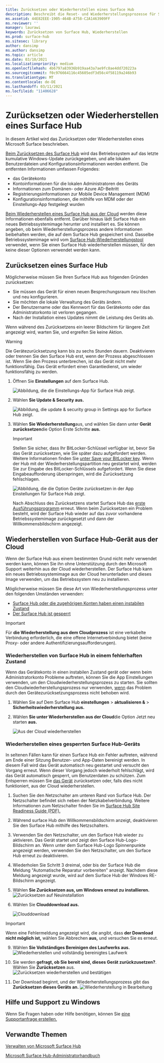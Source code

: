 ```yaml
---
title: Zurücksetzen oder Wiederherstellen eines Surface Hub
description: Beschreibt die Reset- und Wiederherstellungsprozesse für Surface Hub und enthält Anweisungen.
ms.assetid: 44E82EEE-1905-464B-A758-C2A1463909FF
ms.reviewer: ''
manager: laurawi
keywords: Zurücksetzen von Surface Hub, Wiederherstellen
ms.prod: surface-hub
ms.sitesec: library
author: dansimp
ms.author: dansimp
ms.topic: article
ms.date: 03/10/2021
ms.localizationpriority: medium
ms.openlocfilehash: 4b6797a83936b919aa43a7ae9fc8ae4dd720223a
ms.sourcegitcommit: f0c976664116c45605edf3d56c4f58119a246b93
ms.translationtype: MT
ms.contentlocale: de-DE
ms.lasthandoff: 03/11/2021
ms.locfileid: "11406628"
---
```

# <a name="reset-or-recover-a-surface-hub"></a>Zurücksetzen oder Wiederherstellen eines Surface Hub

In diesem Artikel wird das Zurücksetzen oder Wiederherstellen eines Microsoft Surface beschrieben.  

[Beim Zurücksetzen des Surface Hub](#reset-a-surface-hub) wird das Betriebssystem auf das letzte kumulative Windows-Update zurückgegeben, und alle lokalen Benutzerdateien und Konfigurationsinformationen werden entfernt. Die entfernten Informationen umfassen Folgendes:

- das Gerätekonto
- Kontoinformationen für die lokalen Administratoren des Geräts
- Informationen zum Domänen- oder Azure AD-Beitritt
- Registrierungsinformationen zur Mobile Device Management (MDM)
- Konfigurationsinformationen, die mithilfe von MDM oder der Einstellungs-App festgelegt wurden

[Beim Wiederherstellen eines Surface Hub aus der Cloud](#recover-a-surface-hub-from-the-cloud) werden diese Informationen ebenfalls entfernt. Darüber hinaus lädt Surface Hub ein neues Betriebssystemimage herunter und installiert es. Sie können angeben, ob beim Wiederherstellungsprozess andere Informationen beibehalten werden, die auf dem Surface Hub gespeichert sind. Dasselbe Betriebssystemimage wird vom [Surface Hub-Wiederherstellungstool](surface-hub-recovery-tool.md) verwendet, wenn Sie einen Surface Hub wiederherstellen müssen, für den keine dieser Optionen verwendet werden kann.

## <a name="reset-a-surface-hub"></a>Zurücksetzen eines Surface Hub

Möglicherweise müssen Sie Ihren Surface Hub aus folgenden Gründen zurücksetzen:

- Sie müssen das Gerät für einen neuen Besprechungsraum neu löschen und neu konfigurieren.
- Sie möchten die lokale Verwaltung des Geräts ändern.
- Der Benutzername oder das Kennwort für das Gerätekonto oder das Administratorkonto ist verloren gegangen.
- Nach der Installation eines Updates nimmt die Leistung des Geräts ab.

Wenn während des Zurücksetzens ein leerer Bildschirm für längere Zeit angezeigt wird, warten Sie, und ergreifen Sie keine Aktion.

> [!WARNING]
> Die Gerätezurücksetzung kann bis zu sechs Stunden dauern. Deaktivieren oder trennen Sie den Surface Hub erst, wenn der Prozess abgeschlossen ist. Wenn Sie den Prozess unterbrechen, ist das Gerät nicht mehr funktionsfähig. Das Gerät erfordert einen Garantiedienst, um wieder funktionsfähig zu werden.

1. Öffnen Sie **Einstellungen** auf dem Surface Hub.

   ![Abbildung, die die Einstellungs-App für Surface Hub zeigt.](images/sh-settings.png)

2. Wählen **Sie Update & Security aus.**

   ![Abbildung, die update & security group in Settings app for Surface Hub zeigt.](images/sh-settings-update-security.png)

3. Wählen **Sie Wiederherstellung**aus, und wählen Sie dann unter **Gerät zurücksetzen**die Option Erste Schritte **aus.**

   > [!IMPORTANT]
   > Stellen Sie sicher, dass Ihr BitLocker-Schlüssel verfügbar ist, bevor Sie das Gerät zurücksetzen, wie Sie später dazu aufgefordert werden. Weitere Informationen finden Sie [unter Save your BitLocker key](save-bitlocker-key-surface-hub.md). Wenn der Hub mit der Wiederherstellungspartition neu gestartet wird, werden Sie zur Eingabe des BitLocker-Schlüssels aufgefordert. Wenn Sie diese Eingabeaufforderung überspringen, wird die Zurücksetzung fehlschlagen.
   
   ![Abbildung, die die Option Geräte zurücksetzen in der App Einstellungen für Surface Hub zeigt.](images/sh-settings-reset-device.png)

   Nach Abschluss des Zurücksetzens startet Surface Hub das [erste Ausführungsprogramm](first-run-program-surface-hub.md) erneut. Wenn beim Zurücksetzen ein Problem besteht, wird der Surface Hub wieder auf das zuvor vorhandene Betriebssystemimage zurückgesetzt und dann der Willkommensbildschirm angezeigt.

<span id="cloud-recovery" />

## <a name="recover-a-surface-hub-from-the-cloud"></a>Wiederherstellen von Surface Hub-Gerät aus der Cloud

Wenn der Surface Hub aus einem bestimmten Grund nicht mehr verwendet werden kann, können Sie ihn ohne Unterstützung durch den Microsoft Support weiterhin aus der Cloud wiederherstellen. Der Surface Hub kann ein neues Betriebssystemimage aus der Cloud herunterladen und dieses Image verwenden, um das Betriebssystem neu zu installieren.

Möglicherweise müssen Sie diese Art von Wiederherstellungsprozess unter den folgenden Umständen verwenden:

- [Surface Hub oder die zugehörigen Konten haben einen instabilen Zustand](#recover-a-surface-hub-in-a-bad-state)
- [Der Surface Hub ist gesperrt](#recover-a-locked-surface-hub)

>[!IMPORTANT]
>Für **die Wiederherstellung aus dem Cloudprozess** ist eine verkabelte Verbindung erforderlich, die eine offene Internetverbindung bietet (keine Proxy- oder andere Authentifizierungsaufforderungen).

### <a name="recover-a-surface-hub-in-a-bad-state"></a>Wiederherstellen von Surface Hub in einem fehlerhaften Zustand

Wenn das Gerätekonto in einen instabilen Zustand gerät oder wenn beim Administratorkonto Probleme auftreten, können Sie die App Einstellungen verwenden, um den Cloudwiederherstellungsprozess zu starten. Sie sollten den Cloudwiederherstellungsprozess nur verwenden, [wenn](#reset-a-surface-hub) das Problem durch den Gerätezurücksetzungsprozess nicht behoben wird.

1. Wählen Sie auf Dem Surface Hub **einstellungen** &gt; **aktualisieren &** &gt; **Sicherheitswiederherstellung aus.**

2. Wählen **Sie unter Wiederherstellen aus der Cloud**die Option Jetzt neu starten **aus.**

   ![Aus der Cloud wiederherstellen](images/recover-from-the-cloud.png)

### <a name="recover-a-locked-surface-hub"></a>Wiederherstellen eines gesperrten Surface Hub-Geräts

In seltenen Fällen kann für einen Surface Hub ein Fehler auftreten, während am Ende einer Sitzung Benutzer- und App-Daten bereinigt werden. In diesem Fall wird das Gerät automatisch neu gestartet und versucht den Vorgang erneut. Wenn dieser Vorgang jedoch wiederholt fehlschlägt, wird das Gerät automatisch gesperrt, um Benutzerdaten zu schützen. Zum Entsperren müssen Sie [das Gerät](#reset-a-surface-hub) zurücksetzen oder, falls dies nicht funktioniert, aus der Cloud wiederherstellen.

1. Suchen Sie den Netzschalter am unteren Rand von Surface Hub. Der Netzschalter befindet sich neben der Netzkabelverbindung. Weitere Informationen zum Netzschalter finden Sie im [Surface Hub Site Readiness Guide (PDF).](surface-hub-site-readiness-guide.md)

2. Während surface Hub den Willkommensbildschirm anzeigt, deaktivieren Sie den Surface Hub mithilfe des Netzschalters.

3. Verwenden Sie den Netzschalter, um den Surface Hub wieder zu aktivieren. Das Gerät startet und zeigt den Surface Hub-Logo-Bildschirm an. Wenn unter dem Surface Hub-Logo Spinnenpunkte angezeigt werden, verwenden Sie den Netzschalter, um den Surface Hub erneut zu deaktivieren.  

4. Wiederholen Sie Schritt 3 dreimal, oder bis der Surface Hub die Meldung "Automatische Reparatur vorbereiten" anzeigt. Nachdem diese Meldung angezeigt wurde, wird auf dem Surface Hub der Windows RE-Bildschirm angezeigt.

 
5. Wählen **Sie Zurücksetzen aus, um Windows erneut zu installieren.** 
![Zurücksetzen auf Neuinstallation](images/recover-from-cloud.png)

8. Wählen Sie **Clouddownload aus.** 

   ![Clouddownload](images/recover-cloud-download.png)

>[!IMPORTANT]
>Wenn eine Fehlermeldung angezeigt wird, die angibt, dass **der Download nicht möglich ist,** wählen Sie Abbrechen **aus,** und versuchen Sie es erneut.

9. Wählen **Sie Vollständiges Bereinigen des Laufwerks aus.**  
![ Wiederherstellen und vollständig bereinigtes Laufwerk](images/recover-fully-clean-drive.png)

10. Sie werden **gefragt, ob Sie bereit sind, dieses Gerät zurückzusetzen?**. Wählen Sie **Zurücksetzen** aus. 
![Zurücksetzen wiederherstellen und bestätigen](images/recover-confirm-reset.png)

11. Der Download beginnt, und der Wiederherstellungsprozess gibt das **Zurücksetzen dieses Geräts an.** 
![Wiederherstellung in Bearbeitung](images/recover-in-progress.png)

## <a name="contact-support"></a>Hilfe und Support zu Windows

Wenn Sie Fragen haben oder Hilfe benötigen, können Sie [eine Supportanfrage erstellen.](https://support.microsoft.com/supportforbusiness/productselection)


## <a name="related-topics"></a>Verwandte Themen

[Verwalten von Microsoft Surface Hub](manage-surface-hub.md)

[Microsoft Surface Hub-Administratorhandbuch](surface-hub-administrators-guide.md)
